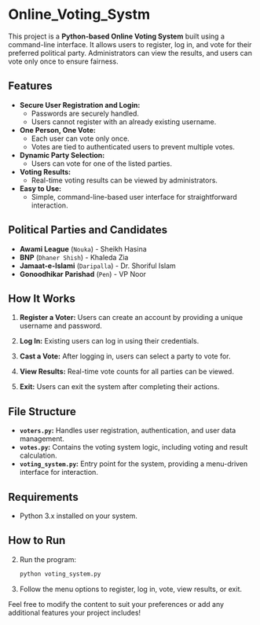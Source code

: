 # Online_Voting_Systm


This project is a **Python-based Online Voting System** built using a command-line interface. It allows users to register, log in, and vote for their preferred political party. Administrators can view the results, and users can vote only once to ensure fairness.

## Features

- **Secure User Registration and Login:**
  - Passwords are securely handled.
  - Users cannot register with an already existing username.
- **One Person, One Vote:**
  - Each user can vote only once.
  - Votes are tied to authenticated users to prevent multiple votes.
- **Dynamic Party Selection:**
  - Users can vote for one of the listed parties.
- **Voting Results:**
  - Real-time voting results can be viewed by administrators.
- **Easy to Use:**
  - Simple, command-line-based user interface for straightforward interaction.

## Political Parties and Candidates

- **Awami League** (`Nouka`) - Sheikh Hasina
- **BNP** (`Dhaner Shish`) - Khaleda Zia
- **Jamaat-e-Islami** (`Daripalla`) - Dr. Shoriful Islam
- **Gonoodhikar Parishad** (`Pen`) - VP Noor

## How It Works

1. **Register a Voter:**
   Users can create an account by providing a unique username and password.

2. **Log In:**
   Existing users can log in using their credentials.

3. **Cast a Vote:**
   After logging in, users can select a party to vote for.

4. **View Results:**
   Real-time vote counts for all parties can be viewed.

5. **Exit:**
   Users can exit the system after completing their actions.

## File Structure

- **`voters.py`:** Handles user registration, authentication, and user data management.
- **`votes.py`:** Contains the voting system logic, including voting and result calculation.
- **`voting_system.py`:** Entry point for the system, providing a menu-driven interface for interaction.

## Requirements

- Python 3.x installed on your system.

## How to Run



2. Run the program:
   ```bash
   python voting_system.py
   ```

3. Follow the menu options to register, log in, vote, view results, or exit.



Feel free to modify the content to suit your preferences or add any additional features your project includes!
